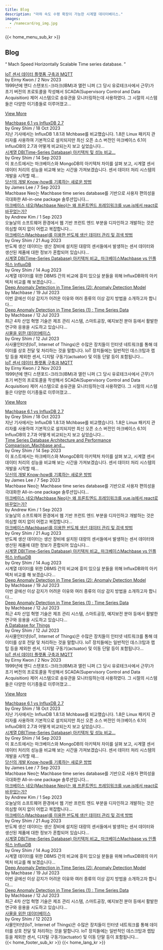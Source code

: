 ```yaml
---
title: Blog
description: "마하 속도 수평 확장이 가능한 시계열 데이터베이스."
images:
  - /namecard/og_img.jpg
---
```


<head>
  <link rel="stylesheet" type="text/css" href="../css/common.css" />
  <link rel="stylesheet" type="text/css" href="../css/style.css" />
</head>
<body>
  {{< home_menu_sub_kr >}}
  <section class="pricing_section0 section0">
    <div>
      <h2 class="sub_page_title">Blog</h2>
      <p class="sub_page_titletext">
        “ Mach Speed Horizontally Scalable Time series database. ”
      </p>
    </div>
  </section>
  <div class="tech-inner">
    <section>
      <div class="blog-pc">
        <div class="blog-first-wraper">
          <div class="blog-text-wraper">
            <div class="tech-first-link-wrap">
              <a class="blog-link" href="/kr/home/blog/blog10">
                IoT 센서 데이터 플랫폼 구축과 MQTT</a
              >
              <div class="blog-date">
                <div>
                  <span>by Eirny Kwon / 2 Nov 2023</span>
                </div>
              </div>
              <div class="blog-first-div">
                1999년에 앤디 스탠포드-크라크(IBM)과 앨런 니퍼 (그 당시
                유로테크사에서 근무)가 초기 버전의 프로토콜을 작성해서
                SCADA(Supervisory Control and Data Acquisition) 제어 시스템으로
                송유관을 모니터링하는데 사용하였다. 그 시절의 시스템들은 다양한
                이기종들로 이루어졌고...
              </div>
              <div class="blog_usecase_more_box">
                <p class="blog_usecase_more_wrap">
                  <span>
                    <a class="blog_usecase_more" href="/kr/home/blog/blog10"
                      >View More
                    </a>
                  </span>
                </p>
              </div>
            </div>
          </div>
          <div class="blog-first-img-wrap">
            <a href="/kr/home/blog/blog10"
              ><img class="blog-img" src="../img/blog10-1.jpg" alt=""
            /></a>
          </div>
        </div>
        <div class="blog-wraper">
          <div class="tech-link-wrap">
            <div class="blog-img-wrap">
              <a href="/home/blog/blog9"
                ><img
                  class="blog-img blog-margin-bottom"
                  src="../img/blog9-1.webp"
                  alt=""
              /></a>
            </div>
            <a class="tech-link" href="/kr/home/blog/blog9"
              >Machbase 6.1 vs InfluxDB 2.7</a
            >
            <div class="blog-date">
              <div>
                <span>by Grey Shim / 18 Oct 2023</span>
              </div>
            </div>
            <div class="tech-link-wrap-sub">
              지난 기사에서는 InfluxDB 1.8.1과 Mchbase를 비교했습니다. 1.8은
              Linux 패키지 관리자를 사용하여 기본적으로 설치되지만 최신 오픈
              소스 버전인 마크베이스 6.1이 InfluxDB의 2.7과 어떻게 비교되는지
              보고 싶었습니다...
            </div>
          </div>
          <div class="tech-link-wrap">
            <div class="blog-img-wrap">
              <a href="/kr/home/blog/blog8"
                ><img
                  class="blog-img blog-margin-bottom"
                  src="../img/blog8-1.webp"
                  alt=""
              /></a>
            </div>
            <a class="tech-link" href="/kr/home/blog/blog8"
              >시계열 DB(Time-Series Database) 아키텍처 및 성능 비교...</a
            >
            <div class="blog-date">
              <div>
                <span>by Grey Shim / 14 Sep 2023</span>
              </div>
            </div>
            <div class="tech-link-wrap-sub">
              이 포스트에서는 마크베이스와 MongoDB의 아키텍처 차이를 살펴 보고,
              시계열 센서 데이터 처리의 성능을 비교해 보는 시간을
              가져보겠습니다. 센서 데이터 처리 시스템의 개발을 시작할 때...
            </div>
          </div>
          <div class="tech-link-wrap">
            <div class="blog-img-wrap">
              <a href="/kr/home/blog/blog1"
                ><img
                  class="blog-img blog-margin-bottom"
                  src="../img/neo-worksheet-1.png"
                  alt=""
              /></a>
            </div>
            <a class="tech-link" href="/kr/home/blog/blog1"
              >당신의 개발 Know-how를 기록하는 새로운 방법</a
            >
            <div class="blog-date">
              <div>
                <span>by James Lee / 7 Sep 2023</span>
              </div>
            </div>
            <div class="tech-link-wrap-sub">
              Machbase Neo는 Machbase time series database를 기반으로 사용자
              편의성을 극대화한 All-in-one package 솔루션입니다...
            </div>
          </div>
        </div>
        <div class="blog-wraper">
          <div class="tech-link-wrap">
            <div class="blog-img-wrap">
              <a href="/kr/home/blog/blog2"
                ><img
                  class="blog-img blog-margin-bottom"
                  src="../img/neo-first-02.png"
                  alt=""
              /></a>
            </div>
            <a class="tech-link" href="/kr/home/blog/blog2"
              >마크베이스 네오(Machbase Neo)는 왜 프론트엔드 프레임워크를
              vue.js에서 react로 바꾸었는가?</a
            >
            <div class="blog-date">
              <div>
                <span>by Andrew Kim / 1 Sep 2023</span>
              </div>
            </div>
            <div class="tech-link-wrap-sub">
              오늘날의 소프트웨어 환경에서 웹 기반 프런트 엔드 부분을 디자인하고
              개발하는 것은 의심할 여지 없이 어렵고 복잡합니다...
            </div>
          </div>
          <div class="tech-link-wrap">
            <div class="blog-img-wrap">
              <a href="/kr/home/blog/blog3"
                ><img
                  class="blog-img blog-margin-bottom"
                  src="../img/manage_1.jpg"
                  alt=""
              /></a>
            </div>
            <a class="tech-link" href="/kr/home/blog/blog3"
              >마크베이스(Machbase)를 이용한 반도체 생산 데이터 관리 및 검색
              방법</a
            >
            <div class="blog-date">
              <div>
                <span>by Grey Shim / 21 Aug 2023</span>
              </div>
            </div>
            <div class="tech-link-wrap-sub">
              반도체 생산 데이터는 생산 장비에 설치된 대량의 센서들에서 발생하는
              센서 데이터와 생산된 제품에 대한 정보가 혼합되어 있습니다...
            </div>
          </div>
          <div class="tech-link-wrap">
            <div class="blog-img-wrap">
              <a href="/kr/home/blog/blog4"
                ><img
                  class="blog-img blog-margin-bottom"
                  src="../img/compare.png"
                  alt=""
              /></a>
            </div>
            <a class="tech-link" href="/kr/home/blog/blog4"
              >시계열 DB(Time-Series Database) 아키텍처 비교_ 마크베이스Machbase
              vs 인플럭스 InfluxDB</a
            >
            <div class="blog-date">
              <div>
                <span>by Grey Shim / 14 Aug 2023</span>
              </div>
            </div>
            <div class="tech-link-wrap-sub">
              시계열 데이터를 위한 DBMS 간의 비교에 흥미 있으실 분들을 위해
              InfluxDB와의 아키텍처 비교를 해 보겠습니다...
            </div>
          </div>
        </div>
        <div class="blog-wraper">
          <div class="tech-link-wrap">
            <div class="blog-img-wrap">
              <a href="/kr/home/blog/blog5"
                ><img
                  class="blog-img blog-margin-bottom"
                  src="../img/anomaly_1.png"
                  alt=""
              /></a>
            </div>
            <a class="tech-link" href="/kr/home/blog/blog5"
              >Deep Anomaly Detection in Time Series (2): Anomaly Detection
              Model</a
            >
            <div class="blog-date">
              <div>
                <span>by Machbase / 19 Jul 2023</span>
              </div>
            </div>
            <div class="tech-link-wrap-sub">
              이번 글에선 이상 감지가 어려운 이유와 여러 종류의 이상 감지 방법을
              소개하고자 합니다...
            </div>
          </div>
          <div class="tech-link-wrap">
            <div class="blog-img-wrap">
              <a href="/kr/home/blog/blog6"
                ><img
                  class="blog-img blog-margin-bottom"
                  src="../img/anomaly-1.png"
                  alt=""
              /></a>
            </div>
            <a class="tech-link" href="/kr/home/blog/blog6"
              >Deep Anomaly Detection in Time Series (1) : Time Series Data</a
            >
            <div class="blog-date">
              <div>
                <span>by Machbase / 12 Jul 2023</span>
              </div>
            </div>
            <div class="tech-link-wrap-sub">
              최근 4차 산업 혁명 기술은 제조 관리 시스템, 스마트공장, 예지보전
              분야 등에서 활발한 연구와 응용을 시도하고 있습니다...
            </div>
          </div>
          <div class="tech-link-wrap">
            <div class="blog-img-wrap">
              <a href="/kr/home/blog/blog7"
                ><img
                  class="blog-img blog-margin-bottom"
                  src="../img/database-1.jpg"
                  alt=""
              /></a>
            </div>
            <a class="tech-link" href="/kr/home/blog/blog7"
              >사물을 위한 데이터베이스</a
            >
            <div class="blog-date">
              <div>
                <span>by Grey Shim / 12 Jul 2023</span>
              </div>
            </div>
            <div class="tech-link-wrap-sub">
              사사물인터넷(IoT, Internet of Things)은 수많은 장치들이 인터넷
              네트워크를 통해 데이터를 상호 전달 및 처리하는 것을 말합니다. IoT
              장치들에는 일반적인 데스크탑과 랩탑 등을 제외한 센서, 디지털
              구동기(actuator) 및 이동 단말 등이 포함됩니다...
            </div>
          </div>
        </div>
      </div>
      <div class="blog-tablet">
        <div class="blog-first-wraper">
          <div class="blog-text-wraper">
            <div class="tech-first-link-wrap">
              <a class="blog-link" href="/kr/home/blog/blog10"
                >IoT 센서 데이터 플랫폼 구축과 MQTT</a
              >
              <div class="blog-date">
                <div>
                  <span>by Eirny Kwon / 2 Nov 2023</span>
                </div>
              </div>
              <div class="blog-first-div">
                1999년에 앤디 스탠포드-크라크(IBM)과 앨런 니퍼 (그 당시
                유로테크사에서 근무)가 초기 버전의 프로토콜을 작성해서
                SCADA(Supervisory Control and Data Acquisition) 제어 시스템으로
                송유관을 모니터링하는데 사용하였다. 그 시절의 시스템들은 다양한
                이기종들로 이루어졌고...
              </div>
              <div class="blog_usecase_more_box">
                <p class="blog_usecase_more_wrap">
                  <span>
                    <a class="blog_usecase_more" href="/kr/home/blog/blog10"
                      >View More
                    </a>
                  </span>
                </p>
              </div>
            </div>
          </div>
          <div class="blog-first-img-wrap">
            <a href="/kr/home/blog/blog10"
              ><img class="blog-img" src="../img/blog10-1.jpg" alt=""
            /></a>
          </div>
        </div>
        <div class="blog-wraper">
          <div class="tech-link-wrap">
            <div class="blog-img-wrap">
              <a href="/kr/home/blog/blog9"
                ><img
                  class="blog-img blog-margin-bottom"
                  src="../img/blog9-1.webp"
                  alt=""
              /></a>
            </div>
            <a class="tech-link" href="/kr/home/blog/blog9"
              >Machbase 6.1 vs InfluxDB 2.7</a
            >
            <div class="blog-date">
              <div>
                <span>by Grey Shim / 18 Oct 2023</span>
              </div>
            </div>
            <div class="tech-link-wrap-sub">
              지난 기사에서는 InfluxDB 1.8.1과 Mchbase를 비교했습니다. 1.8은
              Linux 패키지 관리자를 사용하여 기본적으로 설치되지만 최신 오픈
              소스 버전인 마크베이스 6.1이 InfluxDB의 2.7과 어떻게 비교되는지
              보고 싶었습니다...
            </div>
          </div>
          <div class="tech-link-wrap">
            <div class="blog-img-wrap">
              <a href="/kr/home/blog/blog8"
                ><img
                  class="blog-img blog-margin-bottom"
                  src="../img/blog8-1.webp"
                  alt=""
              /></a>
            </div>
            <a class="tech-link" href="/kr/home/blog/blog8"
              >Time Series Database Architecture and Performance
              Comparison_Machbase and...</a
            >
            <div class="blog-date">
              <div>
                <span>by Grey Shim / 14 Sep 2023</span>
              </div>
            </div>
            <div class="tech-link-wrap-sub">
              이 포스트에서는 마크베이스와 MongoDB의 아키텍처 차이를 살펴 보고,
              시계열 센서 데이터 처리의 성능을 비교해 보는 시간을
              가져보겠습니다. 센서 데이터 처리 시스템의 개발을 시작할 때...
            </div>
          </div>
        </div>
        <div class="blog-wraper">
          <div class="tech-link-wrap">
            <div class="blog-img-wrap">
              <a href="/kr/home/blog/blog1"
                ><img
                  class="blog-img blog-margin-bottom"
                  src="../img/neo-worksheet-1.png"
                  alt=""
              /></a>
            </div>
            <a class="tech-link" href="/kr/home/blog/blog1"
              >당신의 개발 Know-how를 기록하는 새로운 방법</a
            >
            <div class="blog-date">
              <div>
                <span>by James Lee / 7 Sep 2023</span>
              </div>
            </div>
            <div class="tech-link-wrap-sub">
              Machbase Neo는 Machbase time series database를 기반으로 사용자
              편의성을 극대화한 All-in-one package 솔루션입니다...
            </div>
          </div>
          <div class="tech-link-wrap">
            <div class="blog-img-wrap">
              <a href="/kr/home/blog/blog2"
                ><img
                  class="blog-img blog-margin-bottom"
                  src="../img/neo-first-02.png"
                  alt=""
              /></a>
            </div>
            <a class="tech-link" href="/kr/home/blog/blog2"
              >마크베이스 네오(Machbase Neo)는 왜 프론트엔드 프레임워크를
              vue.js에서 react로 바꾸었는가?</a
            >
            <div class="blog-date">
              <div>
                <span>by Andrew Kim / 1 Sep 2023</span>
              </div>
            </div>
            <div class="tech-link-wrap-sub">
              오늘날의 소프트웨어 환경에서 웹 기반 프런트 엔드 부분을 디자인하고
              개발하는 것은 의심할 여지 없이 어렵고 복잡합니다...
            </div>
          </div>
        </div>
        <div class="blog-wraper">
          <div class="tech-link-wrap">
            <div class="blog-img-wrap">
              <a href="/kr/home/blog/blog3"
                ><img
                  class="blog-img blog-margin-bottom"
                  src="../img/manage_1.jpg"
                  alt=""
              /></a>
            </div>
            <a class="tech-link" href="/kr/home/blog/blog3"
              >마크베이스(Machbase)를 이용한 반도체 생산 데이터 관리 및 검색
              방법</a
            >
            <div class="blog-date">
              <div>
                <span>by Grey Shim / 21 Aug 2023</span>
              </div>
            </div>
            <div class="tech-link-wrap-sub">
              반도체 생산 데이터는 생산 장비에 설치된 대량의 센서들에서 발생하는
              센서 데이터와 생산된 제품에 대한 정보가 혼합되어 있습니다...
            </div>
          </div>
          <div class="tech-link-wrap">
            <div class="blog-img-wrap">
              <a href="/kr/home/blog/blog4"
                ><img
                  class="blog-img blog-margin-bottom"
                  src="../img/compare.png"
                  alt=""
              /></a>
            </div>
            <a class="tech-link" href="/kr/home/blog/blog4"
              >시계열 DB(Time-Series Database) 아키텍처 비교_ 마크베이스Machbase
              vs 인플럭스 InfluxDB</a
            >
            <div class="blog-date">
              <div>
                <span>by Grey Shim / 14 Aug 2023</span>
              </div>
            </div>
            <div class="tech-link-wrap-sub">
              시계열 데이터를 위한 DBMS 간의 비교에 흥미 있으실 분들을 위해
              InfluxDB와의 아키텍처 비교를 해 보겠습니다...
            </div>
          </div>
        </div>
        <div class="blog-wraper">
          <div class="tech-link-wrap">
            <div class="blog-img-wrap">
              <a href="/kr/home/blog/blog5"
                ><img
                  class="blog-img blog-margin-bottom"
                  src="../img/anomaly_1.png"
                  alt=""
              /></a>
            </div>
            <a class="tech-link" href="/kr/home/blog/blog5"
              >Deep Anomaly Detection in Time Series (2): Anomaly Detection
              Model</a
            >
            <div class="blog-date">
              <div>
                <span>by Machbase / 19 Jul 2023</span>
              </div>
            </div>
            <div class="tech-link-wrap-sub">
              이번 글에선 이상 감지가 어려운 이유와 여러 종류의 이상 감지 방법을
              소개하고자 합니다...
            </div>
          </div>
          <div class="tech-link-wrap">
            <div class="blog-img-wrap">
              <a href="/kr/home/blog/blog6"
                ><img
                  class="blog-img blog-margin-bottom"
                  src="../img/anomaly-1.png"
                  alt=""
              /></a>
            </div>
            <a class="tech-link" href="/kr/home/blog/blog6"
              >Deep Anomaly Detection in Time Series (1) : Time Series Data</a
            >
            <div class="blog-date">
              <div>
                <span>by Machbase / 12 Jul 2023</span>
              </div>
            </div>
            <div class="tech-link-wrap-sub">
              최근 4차 산업 혁명 기술은 제조 관리 시스템, 스마트공장, 예지보전
              분야 등에서 활발한 연구와 응용을 시도하고 있습니다...
            </div>
          </div>
        </div>
        <div class="blog-wraper">
          <div class="tech-link-wrap">
            <div class="blog-img-wrap">
              <a href="/kr/home/blog/blog7"
                ><img
                  class="blog-img blog-margin-bottom"
                  src="../img/database-1.jpg"
                  alt=""
              /></a>
            </div>
            <a class="tech-link" href="/kr/home/blog/blog7"
              >A Database for Things</a
            >
            <div class="blog-date">
              <div>
                <span>by Grey Shim / 12 Jul 2023</span>
              </div>
            </div>
            <div class="tech-link-wrap-sub">
              사사물인터넷(IoT, Internet of Things)은 수많은 장치들이 인터넷
              네트워크를 통해 데이터를 상호 전달 및 처리하는 것을 말합니다. IoT
              장치들에는 일반적인 데스크탑과 랩탑 등을 제외한 센서, 디지털
              구동기(actuator) 및 이동 단말 등이 포함됩니다...
            </div>
          </div>
        </div>
      </div>
      <div class="blog-mobile">
        <div class="blog-first-wraper">
          <div class="blog-first-img-wrap">
            <a href="/kr/home/blog/blog10"
              ><img class="blog-img" src="../img/blog10-1.jpg" alt=""
            /></a>
          </div>
          <div class="blog-text-wraper">
            <div class="tech-first-link-wrap">
              <a class="blog-link" href="/kr/home/blog/blog10">
                IoT 센서 데이터 플랫폼 구축과 MQTT</a
              >
              <div class="blog-date">
                <div>
                  <span>by Eirny Kwon / 2 Nov 2023</span>
                </div>
              </div>
              <div class="blog-first-div">
                1999년에 앤디 스탠포드-크라크(IBM)과 앨런 니퍼 (그 당시
                유로테크사에서 근무)가 초기 버전의 프로토콜을 작성해서
                SCADA(Supervisory Control and Data Acquisition) 제어 시스템으로
                송유관을 모니터링하는데 사용하였다. 그 시절의 시스템들은 다양한
                이기종들로 이루어졌고...
              </div>
              <div class="blog_usecase_more_box">
                <p class="blog_usecase_more_wrap">
                  <span>
                    <a class="blog_usecase_more" href="/kr/home/blog/blog10"
                      >View More <ArrowSvg
                    /></a>
                  </span>
                </p>
              </div>
            </div>
          </div>
        </div>
        <div class="blog-wraper">
          <div class="tech-link-wrap">
            <div class="blog-img-wrap">
              <a href="/kr/home/blog/blog9"
                ><img
                  class="blog-img blog-margin-bottom"
                  src="../img/blog9-1.webp"
                  alt=""
              /></a>
            </div>
            <a class="tech-link" href="/kr/home/blog/blog9"
              >Machbase 6.1 vs InfluxDB 2.7</a
            >
            <div class="blog-date">
              <div>
                <span>by Grey Shim / 18 Oct 2023</span>
              </div>
            </div>
            <div class="tech-link-wrap-sub">
              지난 기사에서는 InfluxDB 1.8.1과 Mchbase를 비교했습니다. 1.8은
              Linux 패키지 관리자를 사용하여 기본적으로 설치되지만 최신 오픈
              소스 버전인 마크베이스 6.1이 InfluxDB의 2.7과 어떻게 비교되는지
              보고 싶었습니다...
            </div>
          </div>
        </div>
        <div class="blog-wraper">
          <div class="tech-link-wrap">
            <div class="blog-img-wrap">
              <a href="/kr/home/blog/blog8"
                ><img
                  class="blog-img blog-margin-bottom"
                  src="../img/blog8-1.webp"
                  alt=""
              /></a>
            </div>
            <a class="tech-link" href="/kr/home/blog/blog8"
              >시계열 DB(Time-Series Database) 아키텍처 및 성능 비교...</a
            >
            <div class="blog-date">
              <div>
                <span>by Grey Shim / 14 Sep 2023</span>
              </div>
            </div>
            <div class="tech-link-wrap-sub">
              이 포스트에서는 마크베이스와 MongoDB의 아키텍처 차이를 살펴 보고,
              시계열 센서 데이터 처리의 성능을 비교해 보는 시간을
              가져보겠습니다. 센서 데이터 처리 시스템의 개발을 시작할 때...
            </div>
          </div>
        </div>
        <div class="blog-wraper">
          <div class="tech-link-wrap">
            <div class="blog-img-wrap">
              <a href="/kr/home/blog/blog1"
                ><img
                  class="blog-img blog-margin-bottom"
                  src="../img/neo-worksheet-1.png"
                  alt=""
              /></a>
            </div>
            <a class="tech-link" href="/kr/home/blog/blog1"
              >당신의 개발 Know-how를 기록하는 새로운 방법</a
            >
            <div class="blog-date">
              <div>
                <span>by James Lee / 7 Sep 2023</span>
              </div>
            </div>
            <div class="tech-link-wrap-sub">
              Machbase Neo는 Machbase time series database를 기반으로 사용자
              편의성을 극대화한 All-in-one package 솔루션입니다...
            </div>
          </div>
        </div>
        <div class="blog-wraper">
          <div class="tech-link-wrap">
            <div class="blog-img-wrap">
              <a href="/kr/home/blog/blog2"
                ><img
                  class="blog-img blog-margin-bottom"
                  src="../img/neo-first-02.png"
                  alt=""
              /></a>
            </div>
            <a class="tech-link" href="/kr/home/blog/blog2"
              >마크베이스 네오(Machbase Neo)는 왜 프론트엔드 프레임워크를
              vue.js에서 react로 바꾸었는가?</a
            >
            <div class="blog-date">
              <div>
                <span>by Andrew Kim / 1 Sep 2023</span>
              </div>
            </div>
            <div class="tech-link-wrap-sub">
              오늘날의 소프트웨어 환경에서 웹 기반 프런트 엔드 부분을 디자인하고
              개발하는 것은 의심할 여지 없이 어렵고 복잡합니다...
            </div>
          </div>
        </div>
        <div class="blog-wraper">
          <div class="tech-link-wrap">
            <div class="blog-img-wrap">
              <a href="/kr/home/blog/blog3"
                ><img
                  class="blog-img blog-margin-bottom"
                  src="../img/manage_1.jpg"
                  alt=""
              /></a>
            </div>
            <a class="tech-link" href="/kr/home/blog/blog3"
              >마크베이스(Machbase)를 이용한 반도체 생산 데이터 관리 및 검색
              방법</a
            >
            <div class="blog-date">
              <div>
                <span>by Grey Shim / 21 Aug 2023</span>
              </div>
            </div>
            <div class="tech-link-wrap-sub">
              반도체 생산 데이터는 생산 장비에 설치된 대량의 센서들에서 발생하는
              센서 데이터와 생산된 제품에 대한 정보가 혼합되어 있습니다...
            </div>
          </div>
        </div>
        <div class="blog-wraper">
          <div class="tech-link-wrap">
            <div class="blog-img-wrap">
              <a href="/kr/home/blog/blog4"
                ><img
                  class="blog-img blog-margin-bottom"
                  src="../img/compare.png"
                  alt=""
              /></a>
            </div>
            <a class="tech-link" href="/kr/home/blog/blog4"
              >시계열 DB(Time-Series Database) 아키텍처 비교_ 마크베이스Machbase
              vs 인플럭스 InfluxDB</a
            >
            <div class="blog-date">
              <div>
                <span>by Grey Shim / 14 Aug 2023</span>
              </div>
            </div>
            <div class="tech-link-wrap-sub">
              시계열 데이터를 위한 DBMS 간의 비교에 흥미 있으실 분들을 위해
              InfluxDB와의 아키텍처 비교를 해 보겠습니다...
            </div>
          </div>
        </div>
        <div class="blog-wraper">
          <div class="tech-link-wrap">
            <div class="blog-img-wrap">
              <a href="/kr/home/blog/blog5"
                ><img
                  class="blog-img blog-margin-bottom"
                  src="../img/anomaly_1.png"
                  alt=""
              /></a>
            </div>
            <a class="tech-link" href="/kr/home/blog/blog5"
              >Deep Anomaly Detection in Time Series (2): Anomaly Detection
              Model</a
            >
            <div class="blog-date">
              <div>
                <span>by Machbase / 19 Jul 2023</span>
              </div>
            </div>
            <div class="tech-link-wrap-sub">
              이번 글에선 이상 감지가 어려운 이유와 여러 종류의 이상 감지 방법을
              소개하고자 합니다...
            </div>
          </div>
        </div>
        <div class="blog-wraper">
          <div class="tech-link-wrap">
            <div class="blog-img-wrap">
              <a href="/kr/home/blog/blog6"
                ><img
                  class="blog-img blog-margin-bottom"
                  src="../img/anomaly-1.png"
                  alt=""
              /></a>
            </div>
            <a class="tech-link" href="/kr/home/blog/blog6"
              >Deep Anomaly Detection in Time Series (1) : Time Series Data</a
            >
            <div class="blog-date">
              <div>
                <span>by Machbase / 12 Jul 2023</span>
              </div>
            </div>
            <div class="tech-link-wrap-sub">
              최근 4차 산업 혁명 기술은 제조 관리 시스템, 스마트공장, 예지보전
              분야 등에서 활발한 연구와 응용을 시도하고 있습니다...
            </div>
          </div>
        </div>
        <div class="blog-wraper">
          <div class="tech-link-wrap">
            <div class="blog-img-wrap">
              <a href="/kr/home/blog/blog7"
                ><img
                  class="blog-img blog-margin-bottom"
                  src="../img/database-1.jpg"
                  alt=""
              /></a>
            </div>
            <a class="tech-link" href="/kr/home/blog/blog7"
              >사물을 위한 데이터베이스</a
            >
            <div class="blog-date">
              <div>
                <span>by Grey Shim / 12 2023</span>
              </div>
            </div>
            <div class="tech-link-wrap-sub">
              사물인터넷(IoT, Internet of Things)은 수많은 장치들이 인터넷
              네트워크를 통해 데이터를 상호 전달 및 처리하는 것을 말합니다. IoT
              장치들에는 일반적인 데스크탑과 랩탑 등을 제외한 센서, 디지털
              구동기(actuator) 및 이동 단말 등이 포함됩니다...
            </div>
          </div>
        </div>
      </div>
    </section>
  </div>
</body>
{{< home_footer_sub_kr >}} {{< home_lang_kr >}}
